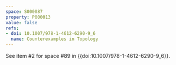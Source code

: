 ```yaml
---
space: S000087
property: P000013
value: false
refs:
- doi: 10.1007/978-1-4612-6290-9_6
  name: Counterexamples in Topology
---
```


See item #2 for space #89 in {{doi:10.1007/978-1-4612-6290-9_6}}.
